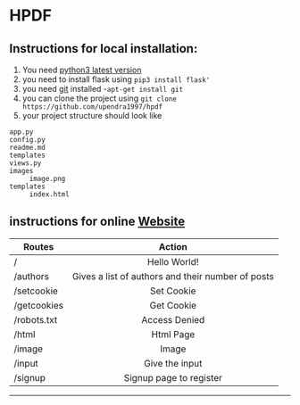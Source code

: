 # HPDF
## Instructions for local installation:
1. You need [python3 latest version](https://www.python.org/downloads/)
2. you need to install flask using `pip3 install flask'`
3. you need [git](https://git-scm.com/downloads) installed -`apt-get install git`
4. you can clone the project using `git clone https://github.com/upendra1997/hpdf`
6. your project structure should look like
```
app.py
config.py  
readme.md  
templates  
views.py
images
     image.png
templates
     index.html
```

## instructions for online [Website](https://app.diagnostician94.hasura-app.io)

| Routes        | Action                |
| ------------- |:---------------------:|
| /             | Hello World!          |
| /authors      | Gives a list of authors and their number of posts |
| /setcookie    | Set Cookie |
| /getcookies   | Get Cookie |
| /robots.txt   | Access Denied|
| /html         | Html Page|
| /image        | Image |
| /input        | Give the input|
| /signup       |  Signup page to register |
---

